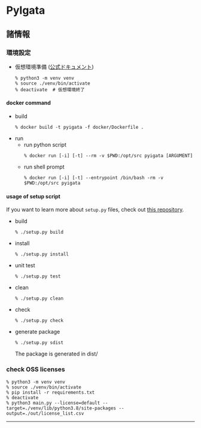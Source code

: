 # PyIgata

## 諸情報

### 環境設定

* 仮想環境準備 ([公式ドキュメント](https://docs.python.org/ja/3/library/venv.html))
    ```shellscript
    % python3 -m venv venv
    % source ./venv/bin/activate
    % deactivate  # 仮想環境終了
    ```

#### docker command

* build
    ```shellscript
    % docker build -t pyigata -f docker/Dockerfile .
    ```
* run
    * run python script
        ```shellscript
        % docker run [-i] [-t] --rm -v $PWD:/opt/src pyigata [ARGUMENT]
        ```
    * run shell prompt
        ```shellscript
        % docker run [-i] [-t] --entrypoint /bin/bash -rm -v $PWD:/opt/src pyigata
        ```

#### usage of setup script

If you want to learn more about `setup.py` files, check out [this repository](https://github.com/kennethreitz/setup.py).

* build
    ```shellscript
    % ./setup.py build
    ```
* install
    ```shellscript
    % ./setup.py install
    ```
* unit test
    ```shellscript
    % ./setup.py test
    ```
* clean
    ```shellscript
    % ./setup.py clean
    ```
* check
    ```shellscript
    % ./setup.py check
    ```
* generate package
    ```shellscript
    % ./setup.py sdist
    ```
    The package is generated in dist/


### check OSS licenses

```shellscript
% python3 -m venv venv
% source ./venv/bin/activate
% pip install -r requirements.txt
% deactivate
% python3 main.py --license=default --target=./venv/lib/python3.8/site-packages --output=./out/license_list.csv
```

---
